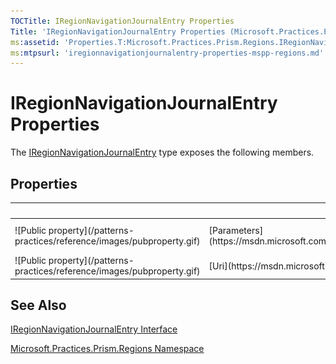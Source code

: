 ```yaml
---
TOCTitle: IRegionNavigationJournalEntry Properties
Title: 'IRegionNavigationJournalEntry Properties (Microsoft.Practices.Prism.Regions)'
ms:assetid: 'Properties.T:Microsoft.Practices.Prism.Regions.IRegionNavigationJournalEntry'
ms:mtpsurl: 'iregionnavigationjournalentry-properties-mspp-regions.md'
---
```



# IRegionNavigationJournalEntry Properties

The [IRegionNavigationJournalEntry](https://msdn.microsoft.com/library/microsoft.practices.prism.regions.iregionnavigationjournalentry) type exposes the following members.

## Properties


<table>

<thead>
<tr class="header">
<th> </th>
<th>Name</th>
<th>Description</th>
</tr>
</thead>
<tbody>
<tr class="odd">
<td>![Public property](/patterns-practices/reference/images/pubproperty.gif)</td>
<td>[Parameters](https://msdn.microsoft.com/library/microsoft.practices.prism.regions.iregionnavigationjournalentry.parameters)</td>
<td><div class="summary">
Gets or sets the NavigationParameters instance.
</div></td>
</tr>
<tr class="even">
<td>![Public property](/patterns-practices/reference/images/pubproperty.gif)</td>
<td>[Uri](https://msdn.microsoft.com/library/microsoft.practices.prism.regions.iregionnavigationjournalentry.uri)</td>
<td><div class="summary">
Gets or sets the URI.
</div></td>
</tr>
</tbody>
</table>

## See Also

[IRegionNavigationJournalEntry Interface](https://msdn.microsoft.com/library/microsoft.practices.prism.regions.iregionnavigationjournalentry)

[Microsoft.Practices.Prism.Regions Namespace](https://msdn.microsoft.com/library/microsoft.practices.prism.regions)
